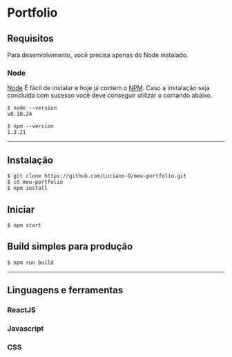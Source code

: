 # Portfolio

## Requisitos

Para desenvolvimento, você precisa apenas do Node instalado.

### Node

[Node](http://nodejs.org/) É fácil de instalar e hoje já contem o [NPM](https://npmjs.org/).
Caso a instalação seja concluída com sucesso você deve conseguir utilizar o comando abaixo.

    $ node --version
    v0.10.24

    $ npm --version
    1.3.21

---

## Instalação

    $ git clone https://github.com/Luciano-O/meu-portfolio.git
    $ cd meu-portfolio
    $ npm install

## Iniciar

    $ npm start

## Build simples para produção

    $ npm run build

---

## Linguagens e ferramentas

### ReactJS

### Javascript

### CSS
